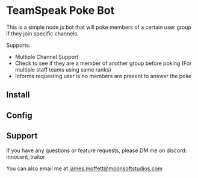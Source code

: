 # TeamSpeak Poke Bot

This is a simple node.js bot that will poke members of a certain user group if they join specific channels.

Supports:
- Multiple Channel Support
- Check to see if they are a member of another group before poking (For multiple staff teams using same ranks)
- Informs requesting user is no members are present to answer the poke

## Install

## Config

## Support

If you have any questions or feature requests, please DM me on discord: innocent_traitor

You can also email me at james.moffett@moonsoftstudios.com
